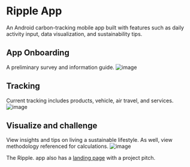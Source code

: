 # Ripple App
An Android carbon-tracking mobile app built with features such as daily activity input, data visualization, and sustainability tips.

## App Onboarding
A preliminary survey and information guide.
![image](https://user-images.githubusercontent.com/46271636/149045121-f1da79ff-b188-4ce1-b9fd-f9dcc8f43753.png)

## Tracking
Current tracking includes products, vehicle, air travel, and services.
![image](https://user-images.githubusercontent.com/46271636/149045263-75abf834-acee-4985-a888-7c2dd9834eb5.png)

## Visualize and challenge
View insights and tips on living a sustainable lifestyle. As well, view methodology referenced for calculations.
![image](https://user-images.githubusercontent.com/46271636/149045313-419677c4-4b1d-489a-a513-f04860d34681.png)

The Ripple. app also has a [landing page](https://codepen.io/nivyg/full/RwLqrNa) with a project pitch.
